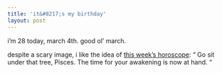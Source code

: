 ```yaml
---
title: 'it&#8217;s my birthday'    
layout: post
---
```


i&#8217;m 28 today, march 4th. good ol&#8217; march. 

despite a scary image, i like the idea of [this week&#8217;s horoscope][1]: &#8220; Go sit under that tree, Pisces. The time for your awakening is now at hand. &#8220;

 [1]: http://www.freewillastrology.com/horoscopes/pisces.html